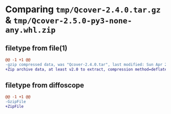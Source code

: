 # Comparing `tmp/Qcover-2.4.0.tar.gz` & `tmp/Qcover-2.5.0-py3-none-any.whl.zip`

## filetype from file(1)

```diff
@@ -1 +1 @@
-gzip compressed data, was "Qcover-2.4.0.tar", last modified: Sun Apr 23 09:13:05 2023, max compression
+Zip archive data, at least v2.0 to extract, compression method=deflate
```

## filetype from diffoscope

```diff
@@ -1 +1 @@
-GzipFile
+ZipFile
```

